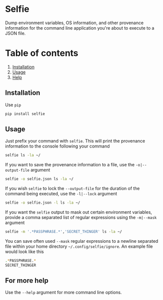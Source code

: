Selfie
======
Dump environment variables, OS information, and other provenance information 
for the command line application you're about to execute to a JSON file.

# Table of contents
1. [Installation](#installation)
2. [Usage](#usage)
3. [Help](#for-more-help)

## Installation
Use `pip`

```bash
pip install selfie
```

## Usage
Just prefix your command with `selfie`. This will print the provenance 
information to the console following your command

```bash
selfie ls -la ~/
```

If you want to save the provenance information to a file, use the 
`-o|--output-file` argument

```bash
selfie -o selfie.json ls -la ~/
```

If you wish `selfie` to lock the `--output-file` for the duration of the 
command being executed, use the `-l|--lock` argument

```bash
selfie -o selfie.json -l ls -la ~/
```

If you want the `selfie` output to mask out certain environment variables, provide 
a comma separated list of regular expressions using the `-m|--mask` argument

```bash
selfie -m '.*PASSPHRASE.*','SECRET_THINGER' ls -la ~/
```

You can save often used `--mask` regular expressions to a newline separated file 
within your home directory `~/.config/selfie/ignore`. An example file would look 
like this

```bash
.*PASSPHRASE.*
SECRET_THINGER
```

## For more help
Use the `--help` argument for more command line options.

